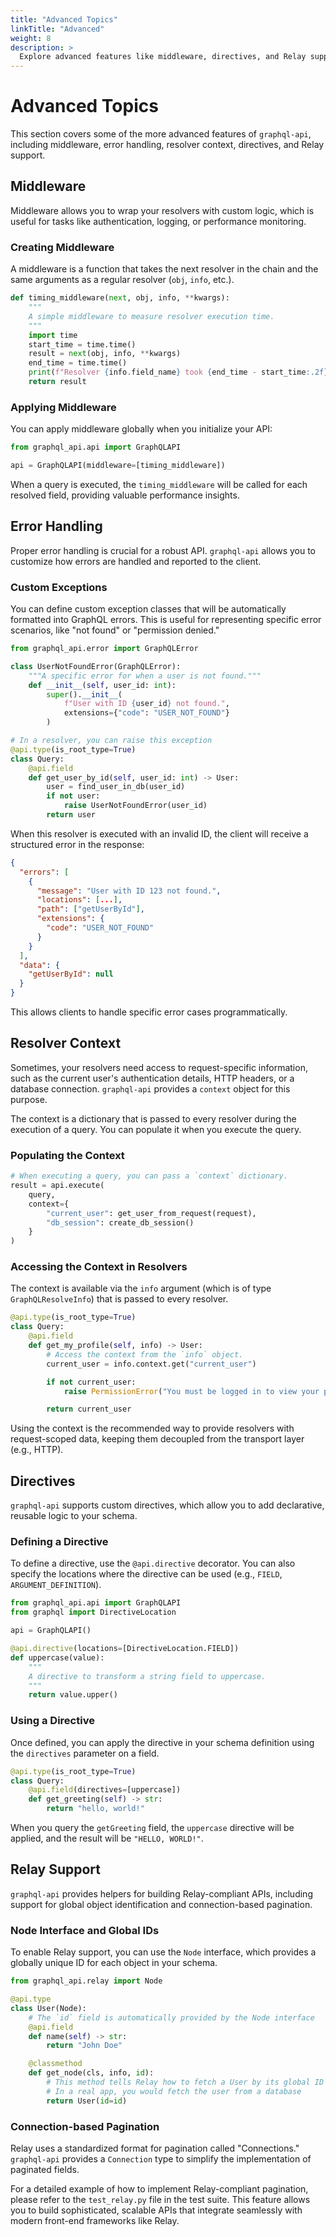 ```yaml
---
title: "Advanced Topics"
linkTitle: "Advanced"
weight: 8
description: >
  Explore advanced features like middleware, directives, and Relay support
---
```


# Advanced Topics

This section covers some of the more advanced features of `graphql-api`, including middleware, error handling, resolver context, directives, and Relay support.

## Middleware

Middleware allows you to wrap your resolvers with custom logic, which is useful for tasks like authentication, logging, or performance monitoring.

### Creating Middleware

A middleware is a function that takes the next resolver in the chain and the same arguments as a regular resolver (`obj`, `info`, etc.).

```python
def timing_middleware(next, obj, info, **kwargs):
    """
    A simple middleware to measure resolver execution time.
    """
    import time
    start_time = time.time()
    result = next(obj, info, **kwargs)
    end_time = time.time()
    print(f"Resolver {info.field_name} took {end_time - start_time:.2f}s")
    return result
```

### Applying Middleware

You can apply middleware globally when you initialize your API:

```python
from graphql_api.api import GraphQLAPI

api = GraphQLAPI(middleware=[timing_middleware])
```

When a query is executed, the `timing_middleware` will be called for each resolved field, providing valuable performance insights.

## Error Handling

Proper error handling is crucial for a robust API. `graphql-api` allows you to customize how errors are handled and reported to the client.

### Custom Exceptions

You can define custom exception classes that will be automatically formatted into GraphQL errors. This is useful for representing specific error scenarios, like "not found" or "permission denied."

```python
from graphql_api.error import GraphQLError

class UserNotFoundError(GraphQLError):
    """A specific error for when a user is not found."""
    def __init__(self, user_id: int):
        super().__init__(
            f"User with ID {user_id} not found.",
            extensions={"code": "USER_NOT_FOUND"}
        )

# In a resolver, you can raise this exception
@api.type(is_root_type=True)
class Query:
    @api.field
    def get_user_by_id(self, user_id: int) -> User:
        user = find_user_in_db(user_id)
        if not user:
            raise UserNotFoundError(user_id)
        return user
```

When this resolver is executed with an invalid ID, the client will receive a structured error in the response:

```json
{
  "errors": [
    {
      "message": "User with ID 123 not found.",
      "locations": [...],
      "path": ["getUserById"],
      "extensions": {
        "code": "USER_NOT_FOUND"
      }
    }
  ],
  "data": {
    "getUserById": null
  }
}
```

This allows clients to handle specific error cases programmatically.

## Resolver Context

Sometimes, your resolvers need access to request-specific information, such as the current user's authentication details, HTTP headers, or a database connection. `graphql-api` provides a `context` object for this purpose.

The context is a dictionary that is passed to every resolver during the execution of a query. You can populate it when you execute the query.

### Populating the Context

```python
# When executing a query, you can pass a `context` dictionary.
result = api.execute(
    query,
    context={
        "current_user": get_user_from_request(request),
        "db_session": create_db_session()
    }
)
```

### Accessing the Context in Resolvers

The context is available via the `info` argument (which is of type `GraphQLResolveInfo`) that is passed to every resolver.

```python
@api.type(is_root_type=True)
class Query:
    @api.field
    def get_my_profile(self, info) -> User:
        # Access the context from the `info` object.
        current_user = info.context.get("current_user")

        if not current_user:
            raise PermissionError("You must be logged in to view your profile.")

        return current_user
```

Using the context is the recommended way to provide resolvers with request-scoped data, keeping them decoupled from the transport layer (e.g., HTTP).

## Directives

`graphql-api` supports custom directives, which allow you to add declarative, reusable logic to your schema.

### Defining a Directive

To define a directive, use the `@api.directive` decorator. You can also specify the locations where the directive can be used (e.g., `FIELD`, `ARGUMENT_DEFINITION`).

```python
from graphql_api.api import GraphQLAPI
from graphql import DirectiveLocation

api = GraphQLAPI()

@api.directive(locations=[DirectiveLocation.FIELD])
def uppercase(value):
    """
    A directive to transform a string field to uppercase.
    """
    return value.upper()
```

### Using a Directive

Once defined, you can apply the directive in your schema definition using the `directives` parameter on a field.

```python
@api.type(is_root_type=True)
class Query:
    @api.field(directives=[uppercase])
    def get_greeting(self) -> str:
        return "hello, world!"
```

When you query the `getGreeting` field, the `uppercase` directive will be applied, and the result will be `"HELLO, WORLD!"`.

## Relay Support

`graphql-api` provides helpers for building Relay-compliant APIs, including support for global object identification and connection-based pagination.

### Node Interface and Global IDs

To enable Relay support, you can use the `Node` interface, which provides a globally unique ID for each object in your schema.

```python
from graphql_api.relay import Node

@api.type
class User(Node):
    # The `id` field is automatically provided by the Node interface
    @api.field
    def name(self) -> str:
        return "John Doe"

    @classmethod
    def get_node(cls, info, id):
        # This method tells Relay how to fetch a User by its global ID
        # In a real app, you would fetch the user from a database
        return User(id=id)
```

### Connection-based Pagination

Relay uses a standardized format for pagination called "Connections." `graphql-api` provides a `Connection` type to simplify the implementation of paginated fields.

For a detailed example of how to implement Relay-compliant pagination, please refer to the `test_relay.py` file in the test suite. This feature allows you to build sophisticated, scalable APIs that integrate seamlessly with modern front-end frameworks like Relay.